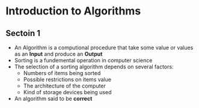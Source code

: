 # Introduction to Algorithms
  ## Sectoin 1
    
- An Algorithm is a computional procedure that take some value or values as an **Input** and produce an **Output**
- Sorting is a fundemental operation in computer science
- The selection of a sorting algorithm depends on several factors:
    - Numbers of items being sorted
    - Possible restrictions on items value
    - The architecture of the computer
    - Kind of storage devices being used
- An algorithm said to be **correct**   
    
